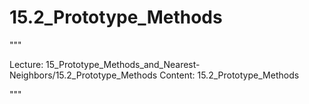 # 15.2_Prototype_Methods

"""

Lecture: 15_Prototype_Methods_and_Nearest-Neighbors/15.2_Prototype_Methods
Content: 15.2_Prototype_Methods

"""

